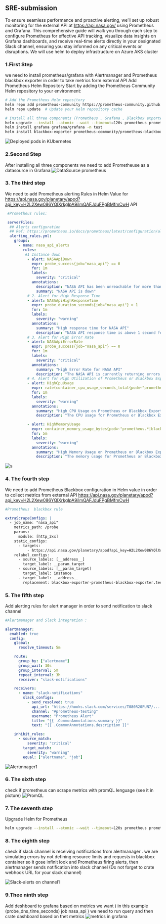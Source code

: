 ## SRE-submission
To ensure seamless performance and proactive alerting, we’ll set up robust monitoring for the external API at https://api.nasa.gov/ using Prometheus and Grafana. This comprehensive guide will walk you through each step to configure Prometheus for effective API tracking, visualize data insights on Grafana dashboards, and receive real-time alerts directly in your designated Slack channel, ensuring you stay informed on any critical events or disruptions. We will use helm to deploy infrastructure on Azure AKS cluster

### 1.First Step 
we need to install prometheus/grafana with Alertmanager and Prometheus blackbox exporter in order to take metrics form external API
Add Prometheus Helm Repository
Start by adding the Prometheus Community Helm repository to your environment:

```bash
# Add the Prometheus Helm repository
helm repo add prometheus-community https://prometheus-community.github.io/helm-charts
helm repo update  # Update your Helm repository cache

# install all three components (Prometheus , Grafana , Blackbox exporter)
helm upgrade --install --atomic --wait --timeout=120s prometheus prometheus-community/prometheus -n test -f values.yaml
helm install grafana grafana/grafana -n test
helm install blackbox-exporter prometheus-community/prometheus-blackbox-exporter --namespace test 
```

![Deployed pods in KUbernetes](https://github.com/user-attachments/assets/6f840941-d25b-4d80-9021-1b9265138cfe)


### 2.Second Step
After installing all three components we need to add Prometheuse as a datasource in Grafana
![DataSource prometheus](https://github.com/user-attachments/assets/68ca9056-9025-4857-9bf3-43d4925eb1e5)

### 3. The third step
We need to add Prometheus alerting Rules in Helm Value for https://api.nasa.gov/planetary/apod?api_key=H2L2Xew086YQlXrkgIpA9ilmQAFJduFPgBMfmCwH API
```yaml
 #Prometheus rules:

 serverFiles:
  ## Alerts configuration
  ## Ref: https://prometheus.io/docs/prometheus/latest/configuration/alerting_rules/
  alerting_rules.yml:
    groups:
      - name: nasa_api_alerts
        rules:
         #1 Instance down 
          - alert: NASAApiDown
            expr: probe_success{job="nasa_api"} == 0
            for: 1m
            labels:
              severity: "critical"
            annotations:
              description: "NASA API has been unreachable for more than 1 minutes."
              summary: "NASA API is down"
          # 2. Alert for High Response Time
          - alert: NASAApiHighResponseTime
            expr: probe_duration_seconds{job="nasa_api"} > 1
            for: 1m
            labels:
              severity: "warning"
            annotations:
              summary: "High response time for NASA API"
              description: "NASA API response time is above 1 second for more than 1 minutes."
          # 3. Alert for High Error Rate
          - alert: NASAApiErrorRate
            expr: probe_success{job="nasa_api"} == 0
            for: 1m
            labels:
              severity: "critical"
            annotations:
              summary: "High Error Rate for NASA API"
              description: "The NASA API is currently returning errors. It has been unreachable for more than 1 minute."
          # 4. Alert for High Utilization of Prometheus or Blackbox Exporter (as proxy)
          - alert: HighCpuUsage
            expr: rate(container_cpu_usage_seconds_total{pod=~"prometheus.*|blackbox-exporter.*"}[1m]) > 0.8
            for: 1m
            labels:
              severity: "warning"
            annotations:
              summary: "High CPU Usage on Prometheus or Blackbox Exporter"
              description: "The CPU usage for Prometheus or Blackbox Exporter is above 80% for more than 1 minutes."

          - alert: HighMemoryUsage
            expr: container_memory_usage_bytes{pod=~"prometheus.*|blackbox-exporter.*"} / container_spec_memory_limit_bytes{pod=~"prometheus.*|blackbox-exporter.*"} > 0.8
            for: 5m
            labels:
              severity: "warning"
            annotations:
              summary: "High Memory Usage on Prometheus or Blackbox Exporter"
              description: "The memory usage for Prometheus or Blackbox Exporter is above 80% for more than 5 minutes."
```

![s](https://github.com/user-attachments/assets/32b5ce14-0a0d-4cdd-95e2-809a0574f4ea)

### 4. The fourth step
We need to add Prometheus Blackbox configuration in Helm value  in order to collect metrics from external API https://api.nasa.gov/planetary/apod?api_key=H2L2Xew086YQlXrkgIpA9ilmQAFJduFPgBMfmCwH
```yaml
#Prometheus  blackbox rule

extraScrapeConfigs: |
  - job_name: "nasa_api"
    metrics_path: /probe
    params:
      module: [http_2xx]
    static_configs:
      - targets:
          - https://api.nasa.gov/planetary/apod?api_key=H2L2Xew086YQlXrkgIpA9ilmQAFJduFPgBMfmCwH
    relabel_configs:
      - source_labels: [__address__]
        target_label: __param_target
      - source_labels: [__param_target]
        target_label: instance
      - target_label: __address__
        replacement: blackbox-exporter-prometheus-blackbox-exporter.test.svc.cluster.local:9115
```
### 5. The fifth step
Add alerting rules for alert manager in order to send notification to slack channel 
```yaml
#Alertmanager and Slack integration :

alertmanager:
  enabled: true
  config:
    global:
      resolve_timeout: 5m

    route:
      group_by: ["alertname"]
      group_wait: 30s
      group_interval: 5m
      repeat_interval: 3h
      receiver: "slack-notifications"

    receivers:
      - name: "slack-notifications"
        slack_configs:
          - send_resolved: true
            api_url: "https://hooks.slack.com/services/T080R20PUN7/...." (slack webhook is covered)
            channel: "#prometheus-testing"
            username: "Prometheus Alert"
            title: "{{ .CommonAnnotations.summary }}"
            text: "{{ .CommonAnnotations.description }}"

    inhibit_rules:
      - source_match:
          severity: "critical"
        target_match:
          severity: "warning"
        equal: ["alertname", "job"]
```
![Alertmnager1](https://github.com/user-attachments/assets/44d6a84a-4bad-4729-8ab0-5871bcf2ec19)

### 6. The sixth step
check if prometheus can scrape metrics with promQL lenguage (see it in picture)
![PromQL](https://github.com/user-attachments/assets/3cce6989-4069-4369-ae78-9e1bbbb3a4ef)


### 7. The seventh step
Upgrade Helm for Prometheus 
```bash
helm upgrade --install --atomic --wait --timeout=120s prometheus prometheus-community/prometheus -n test -f values.yaml
```

### 8. The eighth step
check if slack channel is receiving notifications from alertmanager . we are simulating errors by not defining resource limits and requests in blackbox container so it gose  infinit look and Prometheus firing alerts, then alertmanager sends notification into slack channel  (Do not forget to crate webhook URL for your slack channel)

![Slack-alerts on channel1](https://github.com/user-attachments/assets/8b754b44-5583-41ae-9aef-656a7e237cb5)

### 9.Thee ninth step
Add deshboard to grafana based on metrics we want ( in this example (probe_dns_time_seconds)  job  nasa_api )
we need to run query and then crate dashboard based on thet metrics 
![metrics in grafana](https://github.com/user-attachments/assets/9220fb0e-604e-4ec3-894f-70137948b1d5)









